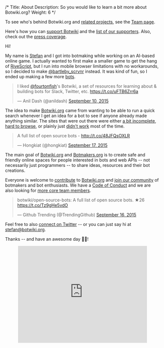 /*
Title: About
Description: So you would like to learn a bit more about Botwiki.org?
Weight: 6
*/

<div class="note">
  To see who's behind Botwiki.org and <a href="/projects/">related projects</a>, see the <a href="/about/team/">Team page</a>.

  Here's how you can <a href="/about/support">support Botwiki</a> and the <a href="/about/supporters/">list of our supporters</a>. Also, check out the <a href="/about/press">press coverage</a>.
</div>

Hi!

My name is [Stefan](/about/team#stefan) and I got into botmaking while working on an AI-based online game. I actually wanted to first make a smaller game to get the hang of [RiveScript](http://www.rivescript.com), but I run into mobile browser limitations with no workarounds, so I decided to make [@bartleby_scrvnr](/bots/twitterbots/bartleby_scrvnr) instead. It was kind of fun, so I ended up making a few more [bots](https://twitter.com/fourtonfish/lists/my-twitterbots1/members).

<blockquote class="twitter-tweet" data-cards="hidden" lang="en"><p lang="en" dir="ltr">I liked <a href="https://twitter.com/fourtonfish">@fourtonfish</a>&#39;s Botwiki, a set of resources for learning about &amp; building bots for Slack, Twitter, etc. <a href="https://t.co/uFTB6Zrr6a">https://t.co/uFTB6Zrr6a</a></p>&mdash; Anil Dash (@anildash) <a href="https://twitter.com/anildash/status/642120992932933632">September 10, 2015</a></blockquote>

The idea to make [Botwiki.org](https://www.botwiki.org/) came from wanting to be able to run a quick search whenever I get an idea for a bot to see if anyone already made anything similar. The sites that were out there were either [a bit incomplete](http://bothub.org), [hard to browse](http://botdb.gameology.org/bot-list), or plainly just [didn't work](http://botpad.org/p/bot_resources) most of the time.

<blockquote class="twitter-tweet" data-cards="hidden" lang="en"><p lang="en" dir="ltr">A full list of open source bots - <a href="http://t.co/48JFQsOXLR">http://t.co/48JFQsOXLR</a></p>&mdash; Hongkiat (@hongkiat) <a href="https://twitter.com/hongkiat/status/644447055847530496">September 17, 2015</a></blockquote>

The main goal of [Botwiki.org](https://www.botwiki.org/) and [Botmakers.org](https://botmakers.org/) is to create safe and friendly online spaces for people interested in bots and web APIs -- not necessarily just programmers -- to share ideas, resources and their bot creations.

Everyone is welcome to [contribute](https://github.com/botwiki/botwiki.org) to [Botwiki.org](https://www.botwiki.org/) and [join our community](https://botmakers.org/) of botmakers and bot enthusiasts. We have a [Code of Conduct](https://github.com/botwiki/botmakers.org/blob/master/Code%20of%20Conduct.md) and we are also looking for [more core team members](https://github.com/botwiki/botwiki.org/blob/master/HELP-WANTED.md).

<blockquote class="twitter-tweet" data-cards="hidden" lang="en"><p lang="en" dir="ltr">botwiki/open-source-bots: A full list of open source bots. ★26 <a href="https://t.co/Tz9gHe5vdO">https://t.co/Tz9gHe5vdO</a></p>&mdash; Github Trending (@TrendingGithub) <a href="https://twitter.com/TrendingGithub/status/644029090345914368">September 16, 2015</a></blockquote>


<script async src="//platform.twitter.com/widgets.js" charset="utf-8"></script>

Feel free to also [connect on Twitter](https://twitter.com/botwikidotorg) -- or you can just say hi at [stefan@botwiki.org](mailto:stefan@botwiki.org).

Thanks -- and have an awesome day 🎸🌟!

<center><iframe width="420" height="315" src="https://www.youtube.com/embed/8XhQRFO4M7A" frameborder="0" allowfullscreen></iframe></center>

